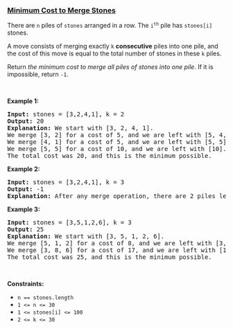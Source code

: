 ### [Minimum Cost to Merge Stones](https://leetcode.com/problems/minimum-cost-to-merge-stones)

<p>There are <code>n</code> piles of <code>stones</code> arranged in a row. The <code>i<sup>th</sup></code> pile has <code>stones[i]</code> stones.</p>

<p>A move consists of merging exactly <code>k</code> <strong>consecutive</strong> piles into one pile, and the cost of this move is equal to the total number of stones in these <code>k</code> piles.</p>

<p>Return <em>the minimum cost to merge all piles of stones into one pile</em>. If it is impossible, return <code>-1</code>.</p>

<p>&nbsp;</p>
<p><strong class="example">Example 1:</strong></p>

<pre>
<strong>Input:</strong> stones = [3,2,4,1], k = 2
<strong>Output:</strong> 20
<strong>Explanation:</strong> We start with [3, 2, 4, 1].
We merge [3, 2] for a cost of 5, and we are left with [5, 4, 1].
We merge [4, 1] for a cost of 5, and we are left with [5, 5].
We merge [5, 5] for a cost of 10, and we are left with [10].
The total cost was 20, and this is the minimum possible.
</pre>

<p><strong class="example">Example 2:</strong></p>

<pre>
<strong>Input:</strong> stones = [3,2,4,1], k = 3
<strong>Output:</strong> -1
<strong>Explanation:</strong> After any merge operation, there are 2 piles left, and we can&#39;t merge anymore.  So the task is impossible.
</pre>

<p><strong class="example">Example 3:</strong></p>

<pre>
<strong>Input:</strong> stones = [3,5,1,2,6], k = 3
<strong>Output:</strong> 25
<strong>Explanation:</strong> We start with [3, 5, 1, 2, 6].
We merge [5, 1, 2] for a cost of 8, and we are left with [3, 8, 6].
We merge [3, 8, 6] for a cost of 17, and we are left with [17].
The total cost was 25, and this is the minimum possible.
</pre>

<p>&nbsp;</p>
<p><strong>Constraints:</strong></p>

<ul>
	<li><code>n == stones.length</code></li>
	<li><code>1 &lt;= n &lt;= 30</code></li>
	<li><code>1 &lt;= stones[i] &lt;= 100</code></li>
	<li><code>2 &lt;= k &lt;= 30</code></li>
</ul>
